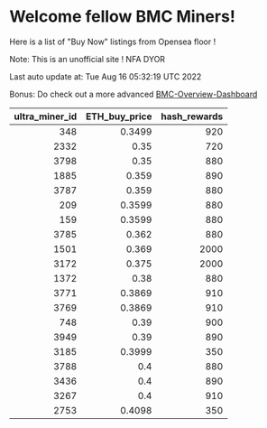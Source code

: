 # Welcome fellow BMC Miners!
Here is a list of "Buy Now" listings from Opensea floor !

Note: This is an unofficial site ! NFA DYOR

Last auto update at: Tue Aug 16 05:32:19 UTC 2022

Bonus: Do check out a more advanced [BMC-Overview-Dashboard](https://dune.com/defifunk/BMC-Overview-Dashboard)


|   ultra_miner_id |   ETH_buy_price |   hash_rewards |
|-----------------:|----------------:|---------------:|
|              348 |          0.3499 |            920 |
|             2332 |          0.35   |            720 |
|             3798 |          0.35   |            880 |
|             1885 |          0.359  |            890 |
|             3787 |          0.359  |            880 |
|              209 |          0.3599 |            880 |
|              159 |          0.3599 |            880 |
|             3785 |          0.362  |            880 |
|             1501 |          0.369  |           2000 |
|             3172 |          0.375  |           2000 |
|             1372 |          0.38   |            880 |
|             3771 |          0.3869 |            910 |
|             3769 |          0.3869 |            910 |
|              748 |          0.39   |            900 |
|             3949 |          0.39   |            890 |
|             3185 |          0.3999 |            350 |
|             3788 |          0.4    |            880 |
|             3436 |          0.4    |            890 |
|             3267 |          0.4    |            910 |
|             2753 |          0.4098 |            350 |